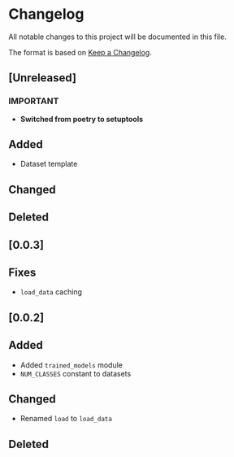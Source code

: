 # Changelog
All notable changes to this project will be documented in this file.

The format is based on [Keep a Changelog](https://keepachangelog.com/en/1.0.0/).

## [Unreleased]

### IMPORTANT
- **Switched from poetry to setuptools**

## Added
- Dataset template

## Changed

## Deleted

## [0.0.3]

## Fixes
- `load_data` caching

## [0.0.2]

## Added
- Added `trained_models` module
- `NUM_CLASSES` constant to datasets

## Changed
- Renamed `load` to `load_data`

## Deleted